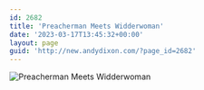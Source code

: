 ```yaml
---
id: 2682
title: 'Preacherman Meets Widderwoman'
date: '2023-03-17T13:45:32+00:00'
layout: page
guid: 'http://new.andydixon.com/?page_id=2682'
---
```


![Preacherman Meets Widderwoman](https://i0.wp.com/assets.g8x2.ldn.idrivee2-23.com/posters/Preacherman%20Meets%20Widderwoman%2001.jpg?w=1200&ssl=1 "Preacherman Meets Widderwoman")